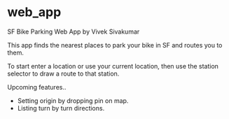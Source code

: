 web_app
==========

SF Bike Parking Web App by Vivek Sivakumar

This app finds the nearest places to park your bike in SF and routes you to them.

To start enter a location or use your current location, then use the station selector to draw a route to that station.

Upcoming features..

- Setting origin by dropping pin on map.
- Listing turn by turn directions.

